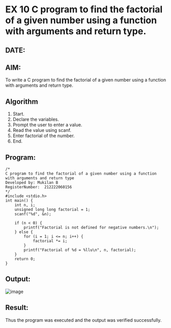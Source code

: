 # EX 10 C program to find the factorial of a given number using a function with arguments and return type.
## DATE:
## AIM:
To write a C program to find the factorial of a given number using a function with arguments and return type.

## Algorithm
1. Start. 
2. Declare the variables. 
3. Prompt the user to enter a value. 
4. Read the value using scanf. 
5. Enter factorial of the number. 
6. End.  

## Program:
```
/*
C program to find the factorial of a given number using a function with arguments and return type
Developed by: Mukilan B
RegisterNumber:  212222060156
*/
#include <stdio.h> 
int main() { 
    int n, i; 
    unsigned long long factorial = 1; 
    scanf("%d", &n); 
 
    if (n < 0) { 
        printf("Factorial is not defined for negative numbers.\n"); 
    } else { 
        for (i = 1; i <= n; i++) { 
            factorial *= i; 
        } 
        printf("Factorial of %d = %llu\n", n, factorial); 
    } 
    return 0; 
}
```

## Output:
![image](https://github.com/user-attachments/assets/f0bf6e6b-c498-429f-98c3-8acda90eea79)



## Result:
Thus the program was executed and the output was verified successfully.
